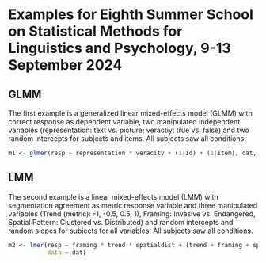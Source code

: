# Examples for Eighth Summer School on Statistical Methods for Linguistics and Psychology, 9-13 September 2024

## GLMM

The first example is a generalized linear mixed-effects model (GLMM) with
correct response as dependent variable, two manipulated independent variables
(representation: text vs. picture; veractiy: true vs. false) and two random
intercepts for subjects and items. All subjects saw all conditions.

```r
m1 <- glmer(resp ~ representation * veracity + (1|id) + (1|item), dat, family = binomial)
```

## LMM

The second example is a linear mixed-effects model (LMM) with segmentation
agreement as metric response variable and three manipulated variables (Trend
(metric): -1, -0.5, 0.5, 1), Framing: Invasive vs. Endangered, Spatial Pattern:
Clustered vs. Distributed) and random intercepts and random slopes for subjects
for all variables. All subjects saw all conditions.

```r
m2 <- lmer(resp ~ framing * trend * spatialdist + (trend + framing + spatialdist | subj_id),
           data = dat)
```

